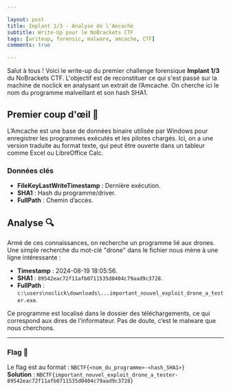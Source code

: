 ```yaml
---

layout: post  
title: Implant 1/3 - Analyse de l’Amcache  
subtitle: Write-Up pour le NoBrackets CTF  
tags: [writeup, forensic, malware, amcache, CTF]  
comments: true  

---
```


Salut à tous ! Voici le write-up du premier challenge forensique **Implant 1/3** du NoBrackets CTF. L'objectif est de reconstituer ce qui s'est passé sur la machine de noclick en analysant un extrait de l’Amcache. On cherche ici le nom du programme malveillant et son hash SHA1.

## Premier coup d'œil 👀

L’Amcache est une base de données binaire utilisée par Windows pour enregistrer les programmes exécutés et les pilotes chargés. Ici, on a une version traduite au format texte, qui peut être ouverte dans un tableur comme Excel ou LibreOffice Calc.

### Données clés
- **FileKeyLastWriteTimestamp** : Dernière exécution.
- **SHA1** : Hash du programme/driver.
- **FullPath** : Chemin d’accès.

## Analyse 🔍

Armé de ces connaissances, on recherche un programme lié aux drones. Une simple recherche du mot-clé "drone" dans le fichier nous mène à une ligne intéressante :
- **Timestamp** : 2024-08-19 18:05:56.
- **SHA1** : `89542eac72f11afb0711535d0404c79aad9c3728`.
- **FullPath** : `c:\users\noclick\downloads\...important_nouvel_exploit_drone_a_tester.exe`.

Ce programme est localisé dans le dossier des téléchargements, ce qui correspond aux dires de l’informateur. Pas de doute, c’est le malware que nous cherchons.

---

### Flag 🏁
Le flag est au format : `NBCTF{<nom_du_programme>-<hash_SHA1>}`  
**Solution** : `NBCTF{important_nouvel_exploit_drone_a_tester-89542eac72f11afb0711535d0404c79aad9c3728}`

